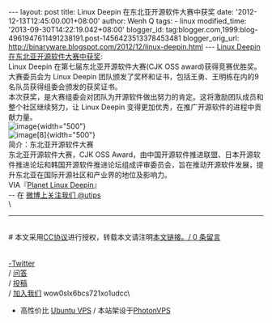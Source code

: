 --- layout: post title: Linux Deepin 在东北亚开源软件大赛中获奖 date:
'2012-12-13T12:45:00.001+08:00' author: Wenh Q tags: - linux
modified\_time: '2013-09-30T14:22:19.042+08:00' blogger\_id:
tag:blogger.com,1999:blog-4961947611491238191.post-1456423513378453481
blogger\_orig\_url:
http://binaryware.blogspot.com/2012/12/linux-deepin.html --- [Linux
Deepin
在东北亚开源软件大赛中获奖](http://wowubuntu.com/linux-deepin-won-the-seventh-cjk-oss-award.html):\
Linux Deepin 在第七届东北亚开源软件大赛(CJK OSS
award)获得竞赛优胜奖。大赛委员会为 Linux Deepin
团队颁发了奖杯和证书，包括王勇、王明栋在内的9名队员获得组委会颁发的获奖证书。\
本次获奖，是大赛组委会对团队为开源软件做出努力的肯定。这将激励团队成员和整个社区继续努力，让
Linux Deepin 变得更加优秀，在推广开源软件的进程中贡献力量。\
![](http://planet.linuxdeepin.com/wp-content/uploads/2012/12/image-300x225.jpg "image"){width="500"}\
![](http://planet.linuxdeepin.com/wp-content/uploads/2012/12/image8-300x225.jpg "image[8]"){width="500"}\
简介：东北亚开源软件大赛\
东北亚开源软件大赛，CJK OSS
Award，由中国开源软件推进联盟、日本开源软件推进论坛和韩国开源软件推进论坛组成评审委员会，旨在推动开源软件发展，提升东北亚在国际开源社区和产业界的地位及影响力。\
VIA『[Planet Linux
Deepin](http://planet.linuxdeepin.com/2012/12/13/linux-deepin-won-the-seventh-cjk-oss-award/)』\
-- 在 [微博上关注我们 @utips](http://t.sina.com.cn/utips)\
\

------------------------------------------------------------------------

\
\#
本文采用[CC协议](http://creativecommons.org/licenses/by/2.5/cn/)进行授权，转载本文请注明[本文链接](http://wowubuntu.com/linux-deepin-won-the-seventh-cjk-oss-award.html "Permalink")[。/
0 条留言\
\
\
-](http://www.blogger.com/blog-this.g)[Twitter](http://twitter.com/ubuntu_tips)\
/ [问答](http://wowubuntu.com/ask)\
/ [投稿](http://wowubuntu.com/submit)\
/ [加入我们](http://wowubuntu.com/join) wow0slx6bcs721xo1udcc\
- 高性价比 [Ubuntu VPS](http://wowubuntu.com/vps.html) /
本站架设于[PhotonVPS](http://www.photonvps.com/billing/aff.php?aff=129)

